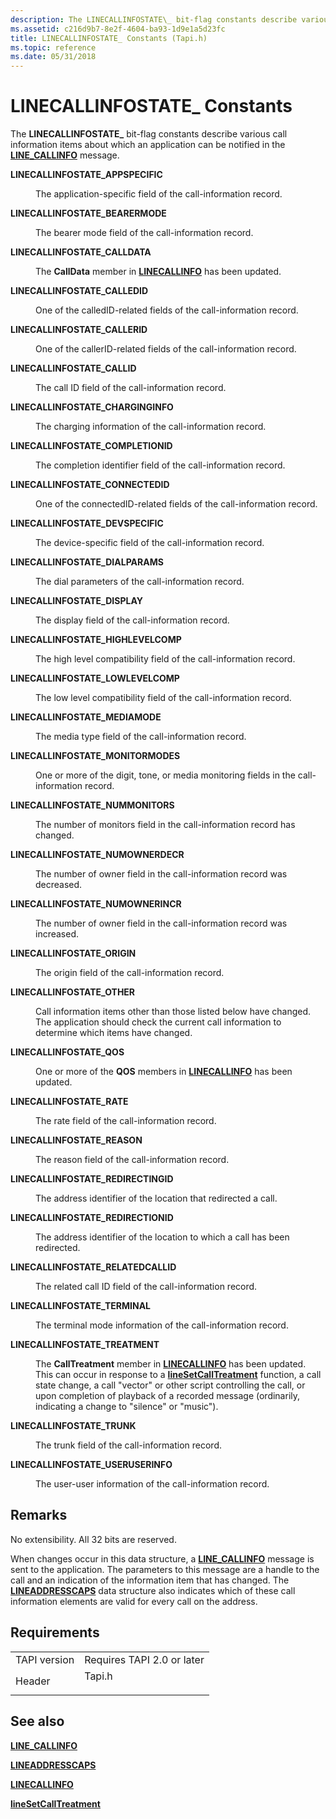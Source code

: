 ```yaml
---
description: The LINECALLINFOSTATE\_ bit-flag constants describe various call information items about which an application can be notified in the LINE\_CALLINFO message.
ms.assetid: c216d9b7-8e2f-4604-ba93-1d9e1a5d23fc
title: LINECALLINFOSTATE_ Constants (Tapi.h)
ms.topic: reference
ms.date: 05/31/2018
---
```


# LINECALLINFOSTATE\_ Constants

The **LINECALLINFOSTATE\_** bit-flag constants describe various call information items about which an application can be notified in the [**LINE\_CALLINFO**](line-callinfo.md) message.

<dl> <dt>

<span id="LINECALLINFOSTATE_APPSPECIFIC"></span><span id="linecallinfostate_appspecific"></span>**LINECALLINFOSTATE\_APPSPECIFIC**
</dt> <dd> <dl> <dt>



The application-specific field of the call-information record.


</dt> </dl> </dd> <dt>

<span id="LINECALLINFOSTATE_BEARERMODE"></span><span id="linecallinfostate_bearermode"></span>**LINECALLINFOSTATE\_BEARERMODE**
</dt> <dd> <dl> <dt>



The bearer mode field of the call-information record.


</dt> </dl> </dd> <dt>

<span id="LINECALLINFOSTATE_CALLDATA"></span><span id="linecallinfostate_calldata"></span>**LINECALLINFOSTATE\_CALLDATA**
</dt> <dd> <dl> <dt>



The **CallData** member in [**LINECALLINFO**](/windows/desktop/api/Tapi/ns-tapi-linecallinfo) has been updated.


</dt> </dl> </dd> <dt>

<span id="LINECALLINFOSTATE_CALLEDID"></span><span id="linecallinfostate_calledid"></span>**LINECALLINFOSTATE\_CALLEDID**
</dt> <dd> <dl> <dt>



One of the calledID-related fields of the call-information record.


</dt> </dl> </dd> <dt>

<span id="LINECALLINFOSTATE_CALLERID"></span><span id="linecallinfostate_callerid"></span>**LINECALLINFOSTATE\_CALLERID**
</dt> <dd> <dl> <dt>



One of the callerID-related fields of the call-information record.


</dt> </dl> </dd> <dt>

<span id="LINECALLINFOSTATE_CALLID"></span><span id="linecallinfostate_callid"></span>**LINECALLINFOSTATE\_CALLID**
</dt> <dd> <dl> <dt>



The call ID field of the call-information record.


</dt> </dl> </dd> <dt>

<span id="LINECALLINFOSTATE_CHARGINGINFO"></span><span id="linecallinfostate_charginginfo"></span>**LINECALLINFOSTATE\_CHARGINGINFO**
</dt> <dd> <dl> <dt>



The charging information of the call-information record.


</dt> </dl> </dd> <dt>

<span id="LINECALLINFOSTATE_COMPLETIONID"></span><span id="linecallinfostate_completionid"></span>**LINECALLINFOSTATE\_COMPLETIONID**
</dt> <dd> <dl> <dt>



The completion identifier field of the call-information record.


</dt> </dl> </dd> <dt>

<span id="LINECALLINFOSTATE_CONNECTEDID"></span><span id="linecallinfostate_connectedid"></span>**LINECALLINFOSTATE\_CONNECTEDID**
</dt> <dd> <dl> <dt>



One of the connectedID-related fields of the call-information record.


</dt> </dl> </dd> <dt>

<span id="LINECALLINFOSTATE_DEVSPECIFIC"></span><span id="linecallinfostate_devspecific"></span>**LINECALLINFOSTATE\_DEVSPECIFIC**
</dt> <dd> <dl> <dt>



The device-specific field of the call-information record.


</dt> </dl> </dd> <dt>

<span id="LINECALLINFOSTATE_DIALPARAMS"></span><span id="linecallinfostate_dialparams"></span>**LINECALLINFOSTATE\_DIALPARAMS**
</dt> <dd> <dl> <dt>



The dial parameters of the call-information record.


</dt> </dl> </dd> <dt>

<span id="LINECALLINFOSTATE_DISPLAY"></span><span id="linecallinfostate_display"></span>**LINECALLINFOSTATE\_DISPLAY**
</dt> <dd> <dl> <dt>



The display field of the call-information record.


</dt> </dl> </dd> <dt>

<span id="LINECALLINFOSTATE_HIGHLEVELCOMP"></span><span id="linecallinfostate_highlevelcomp"></span>**LINECALLINFOSTATE\_HIGHLEVELCOMP**
</dt> <dd> <dl> <dt>



The high level compatibility field of the call-information record.


</dt> </dl> </dd> <dt>

<span id="LINECALLINFOSTATE_LOWLEVELCOMP"></span><span id="linecallinfostate_lowlevelcomp"></span>**LINECALLINFOSTATE\_LOWLEVELCOMP**
</dt> <dd> <dl> <dt>



The low level compatibility field of the call-information record.


</dt> </dl> </dd> <dt>

<span id="LINECALLINFOSTATE_MEDIAMODE"></span><span id="linecallinfostate_mediamode"></span>**LINECALLINFOSTATE\_MEDIAMODE**
</dt> <dd> <dl> <dt>



The media type field of the call-information record.


</dt> </dl> </dd> <dt>

<span id="LINECALLINFOSTATE_MONITORMODES"></span><span id="linecallinfostate_monitormodes"></span>**LINECALLINFOSTATE\_MONITORMODES**
</dt> <dd> <dl> <dt>



One or more of the digit, tone, or media monitoring fields in the call-information record.


</dt> </dl> </dd> <dt>

<span id="LINECALLINFOSTATE_NUMMONITORS"></span><span id="linecallinfostate_nummonitors"></span>**LINECALLINFOSTATE\_NUMMONITORS**
</dt> <dd> <dl> <dt>



The number of monitors field in the call-information record has changed.


</dt> </dl> </dd> <dt>

<span id="LINECALLINFOSTATE_NUMOWNERDECR"></span><span id="linecallinfostate_numownerdecr"></span>**LINECALLINFOSTATE\_NUMOWNERDECR**
</dt> <dd> <dl> <dt>



The number of owner field in the call-information record was decreased.


</dt> </dl> </dd> <dt>

<span id="LINECALLINFOSTATE_NUMOWNERINCR"></span><span id="linecallinfostate_numownerincr"></span>**LINECALLINFOSTATE\_NUMOWNERINCR**
</dt> <dd> <dl> <dt>



The number of owner field in the call-information record was increased.


</dt> </dl> </dd> <dt>

<span id="LINECALLINFOSTATE_ORIGIN"></span><span id="linecallinfostate_origin"></span>**LINECALLINFOSTATE\_ORIGIN**
</dt> <dd> <dl> <dt>



The origin field of the call-information record.


</dt> </dl> </dd> <dt>

<span id="LINECALLINFOSTATE_OTHER"></span><span id="linecallinfostate_other"></span>**LINECALLINFOSTATE\_OTHER**
</dt> <dd> <dl> <dt>



Call information items other than those listed below have changed. The application should check the current call information to determine which items have changed.


</dt> </dl> </dd> <dt>

<span id="LINECALLINFOSTATE_QOS"></span><span id="linecallinfostate_qos"></span>**LINECALLINFOSTATE\_QOS**
</dt> <dd> <dl> <dt>



One or more of the **QOS** members in [**LINECALLINFO**](/windows/desktop/api/Tapi/ns-tapi-linecallinfo) has been updated.


</dt> </dl> </dd> <dt>

<span id="LINECALLINFOSTATE_RATE"></span><span id="linecallinfostate_rate"></span>**LINECALLINFOSTATE\_RATE**
</dt> <dd> <dl> <dt>



The rate field of the call-information record.


</dt> </dl> </dd> <dt>

<span id="LINECALLINFOSTATE_REASON"></span><span id="linecallinfostate_reason"></span>**LINECALLINFOSTATE\_REASON**
</dt> <dd> <dl> <dt>



The reason field of the call-information record.


</dt> </dl> </dd> <dt>

<span id="LINECALLINFOSTATE_REDIRECTINGID"></span><span id="linecallinfostate_redirectingid"></span>**LINECALLINFOSTATE\_REDIRECTINGID**
</dt> <dd> <dl> <dt>



The address identifier of the location that redirected a call.


</dt> </dl> </dd> <dt>

<span id="LINECALLINFOSTATE_REDIRECTIONID"></span><span id="linecallinfostate_redirectionid"></span>**LINECALLINFOSTATE\_REDIRECTIONID**
</dt> <dd> <dl> <dt>



The address identifier of the location to which a call has been redirected.


</dt> </dl> </dd> <dt>

<span id="LINECALLINFOSTATE_RELATEDCALLID"></span><span id="linecallinfostate_relatedcallid"></span>**LINECALLINFOSTATE\_RELATEDCALLID**
</dt> <dd> <dl> <dt>



The related call ID field of the call-information record.


</dt> </dl> </dd> <dt>

<span id="LINECALLINFOSTATE_TERMINAL"></span><span id="linecallinfostate_terminal"></span>**LINECALLINFOSTATE\_TERMINAL**
</dt> <dd> <dl> <dt>



The terminal mode information of the call-information record.


</dt> </dl> </dd> <dt>

<span id="LINECALLINFOSTATE_TREATMENT"></span><span id="linecallinfostate_treatment"></span>**LINECALLINFOSTATE\_TREATMENT**
</dt> <dd> <dl> <dt>



The **CallTreatment** member in [**LINECALLINFO**](/windows/desktop/api/Tapi/ns-tapi-linecallinfo) has been updated. This can occur in response to a [**lineSetCallTreatment**](/windows/desktop/api/Tapi/nf-tapi-linesetcalltreatment) function, a call state change, a call "vector" or other script controlling the call, or upon completion of playback of a recorded message (ordinarily, indicating a change to "silence" or "music").


</dt> </dl> </dd> <dt>

<span id="LINECALLINFOSTATE_TRUNK"></span><span id="linecallinfostate_trunk"></span>**LINECALLINFOSTATE\_TRUNK**
</dt> <dd> <dl> <dt>



The trunk field of the call-information record.


</dt> </dl> </dd> <dt>

<span id="LINECALLINFOSTATE_USERUSERINFO"></span><span id="linecallinfostate_useruserinfo"></span>**LINECALLINFOSTATE\_USERUSERINFO**
</dt> <dd> <dl> <dt>



The user-user information of the call-information record.


</dt> </dl> </dd> </dl>

## Remarks

No extensibility. All 32 bits are reserved.

When changes occur in this data structure, a [**LINE\_CALLINFO**](line-callinfo.md) message is sent to the application. The parameters to this message are a handle to the call and an indication of the information item that has changed. The [**LINEADDRESSCAPS**](/windows/desktop/api/Tapi/ns-tapi-lineaddresscaps) data structure also indicates which of these call information elements are valid for every call on the address.

## Requirements



|                         |                                                                                   |
|-------------------------|-----------------------------------------------------------------------------------|
| TAPI version<br/> | Requires TAPI 2.0 or later<br/>                                             |
| Header<br/>       | <dl> <dt>Tapi.h</dt> </dl> |



## See also

<dl> <dt>

[**LINE\_CALLINFO**](line-callinfo.md)
</dt> <dt>

[**LINEADDRESSCAPS**](/windows/desktop/api/Tapi/ns-tapi-lineaddresscaps)
</dt> <dt>

[**LINECALLINFO**](/windows/desktop/api/Tapi/ns-tapi-linecallinfo)
</dt> <dt>

[**lineSetCallTreatment**](/windows/desktop/api/Tapi/nf-tapi-linesetcalltreatment)
</dt> </dl>

 

 




